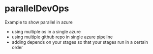 # parallelDevOps
Example to show parallel in azure

* using multiple os in a single azure
* using multiple github repo in single azure pipeline
* adding depends on your stages so that your stages run in a certain order
